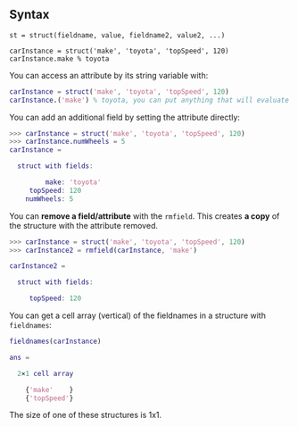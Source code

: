 
## Syntax
`st = struct(fieldname, value, fieldname2, value2, ...)`

`carInstance = struct('make', 'toyota', 'topSpeed', 120)`
`carInstance.make % toyota`

You can access an attribute by its string variable with:
```matlab
carInstance = struct('make', 'toyota', 'topSpeed', 120)
carInstance.('make') % toyota, you can put anything that will evaluate to a str
```

You can add an additional field by setting the attribute directly:
```matlab
>>> carInstance = struct('make', 'toyota', 'topSpeed', 120)
>>> carInstance.numWheels = 5
carInstance = 

  struct with fields:

         make: 'toyota'
     topSpeed: 120
    numWheels: 5
```

You can **remove a field/attribute** with the `rmfield`. This creates **a copy** of the structure with the attribute removed.
```matlab
>>> carInstance = struct('make', 'toyota', 'topSpeed', 120)
>>> carInstance2 = rmfield(carInstance, 'make')

carInstance2 = 

  struct with fields:

     topSpeed: 120

```

You can get a cell array (vertical) of the fieldnames in a structure with `fieldnames`:
```matlab
fieldnames(carInstance)

ans =

  2×1 cell array

    {'make'    }
    {'topSpeed'}
```

The size of one of these structures is 1x1. 